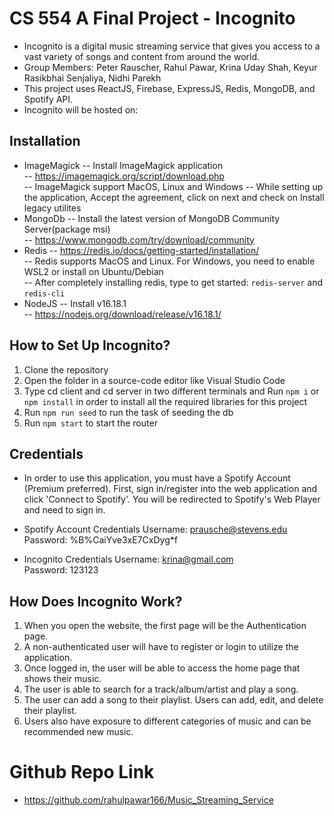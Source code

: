 # CS 554 A Final Project - Incognito
- Incognito is a digital music streaming service that gives you access to a vast variety of songs and content from around the world.
- Group Members: Peter Rauscher, Rahul Pawar, Krina Uday Shah, Keyur Rasikbhai Senjaliya, Nidhi Parekh
- This project uses ReactJS, Firebase, ExpressJS, Redis, MongoDB, and Spotify API.
- Incognito will be hosted on:

## Installation
- ImageMagick
-- Install ImageMagick application<br/>
-- https://imagemagick.org/script/download.php<br/>
-- ImageMagick support MacOS, Linux and Windows
-- While setting up the application, Accept the agreement, click on next and check on Install legacy utilites
- MongoDb
-- Install the latest version of MongoDB Community Server(package msi)<br/>
-- https://www.mongodb.com/try/download/community<br/>
- Redis
-- https://redis.io/docs/getting-started/installation/<br/>
-- Redis supports MacOS and Linux. For Windows, you need to enable WSL2 or install on Ubuntu/Debian<br/>
-- After completely installing redis, type to get started: `redis-server` and `redis-cli`
- NodeJS
-- Install v16.18.1<br/>
-- https://nodejs.org/download/release/v16.18.1/<br/>

## How to Set Up Incognito?

1. Clone the repository
2. Open the folder in a source-code editor like Visual Studio Code
3. Type cd client and cd server in two different terminals and Run `npm i` or `npm install` in order to install all the required libraries for this project
4. Run `npm run seed` to run the task of seeding the db
5. Run `npm start` to start the router

## Credentials
- In order to use this application, you must have a Spotify Account (Premium preferred). First, sign in/register into the web application and click 'Connect to Spotify'. You will be redirected to Spotify's Web Player and need to sign in.<br/>
- Spotify Account Credentials
Username: prausche@stevens.edu
<br/>Password: %B%CaiYve3xE7CxDyg*f<br/>

- Incognito Credentials
Username: krina@gmail.com
<br/>Password: 123123<br/>

## How Does Incognito Work?
1. When you open the website, the first page will be the Authentication page.
2. A non-authenticated user will have to register or login to utilize the application.
3. Once logged in, the user will be able to access the home page that shows their music.
4. The user is able to search for a track/album/artist and play a song.
5. The user can add a song to their playlist. Users can add, edit, and delete their playlist.
6. Users also have exposure to different categories of music and can be recommended new music.

# Github Repo Link
- https://github.com/rahulpawar166/Music_Streaming_Service
